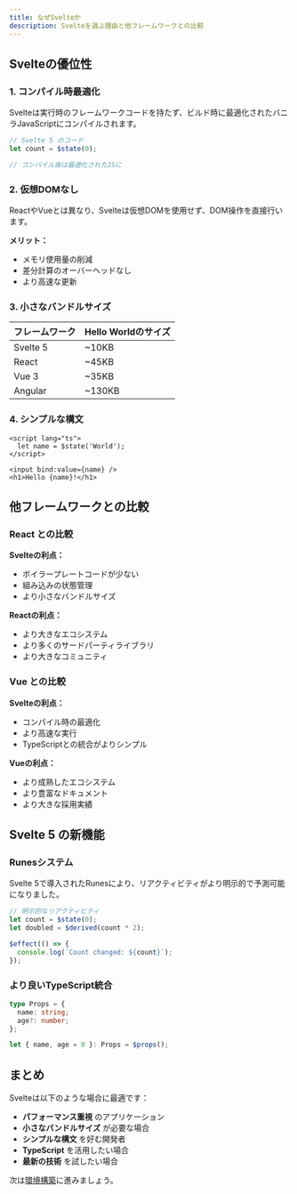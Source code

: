 ```yaml
---
title: なぜSvelteか
description: Svelteを選ぶ理由と他フレームワークとの比較
---
```


## Svelteの優位性

### 1. コンパイル時最適化

Svelteは実行時のフレームワークコードを持たず、ビルド時に最適化されたバニラJavaScriptにコンパイルされます。

```typescript
// Svelte 5 のコード
let count = $state(0);

// コンパイル後は最適化されたJSに
```

### 2. 仮想DOMなし

ReactやVueとは異なり、Svelteは仮想DOMを使用せず、DOM操作を直接行います。

**メリット：**
- メモリ使用量の削減
- 差分計算のオーバーヘッドなし
- より高速な更新

### 3. 小さなバンドルサイズ

| フレームワーク | Hello Worldのサイズ |
|--------------|-------------------|
| Svelte 5     | ~10KB            |
| React        | ~45KB            |
| Vue 3        | ~35KB            |
| Angular      | ~130KB           |

### 4. シンプルな構文

```svelte
<script lang="ts">
  let name = $state('World');
</script>

<input bind:value={name} />
<h1>Hello {name}!</h1>
```

## 他フレームワークとの比較

### React との比較

**Svelteの利点：**
- ボイラープレートコードが少ない
- 組み込みの状態管理
- より小さなバンドルサイズ

**Reactの利点：**
- より大きなエコシステム
- より多くのサードパーティライブラリ
- より大きなコミュニティ

### Vue との比較

**Svelteの利点：**
- コンパイル時の最適化
- より高速な実行
- TypeScriptとの統合がよりシンプル

**Vueの利点：**
- より成熟したエコシステム
- より豊富なドキュメント
- より大きな採用実績

## Svelte 5 の新機能

### Runesシステム

Svelte 5で導入されたRunesにより、リアクティビティがより明示的で予測可能になりました。

```typescript
// 明示的なリアクティビティ
let count = $state(0);
let doubled = $derived(count * 2);

$effect(() => {
  console.log(`Count changed: ${count}`);
});
```

### より良いTypeScript統合

```typescript
type Props = {
  name: string;
  age?: number;
};

let { name, age = 0 }: Props = $props();
```

## まとめ

Svelteは以下のような場合に最適です：

- **パフォーマンス重視** のアプリケーション
- **小さなバンドルサイズ** が必要な場合
- **シンプルな構文** を好む開発者
- **TypeScript** を活用したい場合
- **最新の技術** を試したい場合

次は[環境構築](/introduction/setup/)に進みましょう。